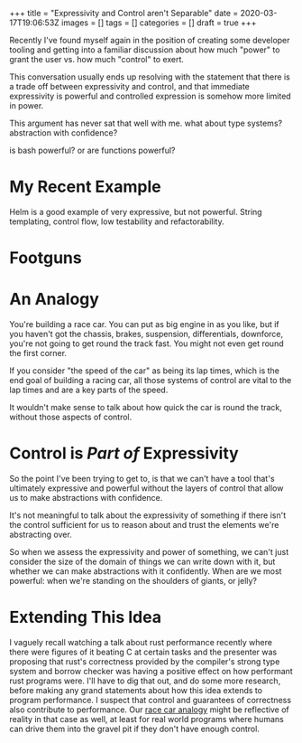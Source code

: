 +++
title = "Expressivity and Control aren't Separable"
date = 2020-03-17T19:06:53Z
images = []
tags = []
categories = []
draft = true
+++

Recently I've found myself again in the position of creating some developer
tooling and getting into a familiar discussion about how much "power" to grant
the user vs.  how much "control" to exert.

This conversation usually ends up resolving with the statement that there is a
trade off between expressivity and control, and that immediate expressivity is
powerful and controlled expression is somehow more limited in power.

This argument has never sat that well with me.  what about type systems?
abstraction with confidence?

is bash powerful?  or are functions powerful?

# My Recent Example

Helm is a good example of very expressive, but not powerful. String templating,
control flow, low testability and refactorability.

# Footguns

# An Analogy

You're building a race car. You can put as big engine in as you like, but if
you haven't got the chassis, brakes, suspension, differentials, downforce,
you're not going to get round the track fast.  You might not even get round the
first corner.

If you consider "the speed of the car" as being its lap times, which is the end
goal of building a racing car, all those systems of control are vital to the
lap times and are a key parts of the speed.

It wouldn't make sense to talk about how quick the car is round the track,
without those aspects of control.

# Control is _Part of_ Expressivity

So the point I've been trying to get to, is that we can't have a tool that's
ultimately expressive and powerful without the layers of control that allow us
to make abstractions with confidence.

It's not meaningful to talk about the expressivity of something if there isn't
the control sufficient for us to reason about and trust the elements we're
abstracting over.

So when we assess the expressivity and power of something, we can't just
consider the size of the domain of things we can write down with it, but
whether we can make abstractions with it confidently.  When are we most
powerful: when we're standing on the shoulders of giants, or jelly?

# Extending This Idea

I vaguely recall watching a talk about rust performance recently where there
were figures of it beating C at certain tasks and the presenter was proposing
that rust's correctness provided by the compiler's strong type system and
borrow checker was having a positive effect on how performant rust programs
were.  I'll have to dig that out, and do some more research, before making any
grand statements about how this idea extends to program performance. I
suspect that control and guarantees of correctness also contribute to
performance.  Our [race car analogy](#an-analogy) might be reflective of
reality in that case as well, at least for real world programs where humans can
drive them into the gravel pit if they don't have enough control.

